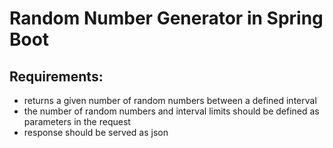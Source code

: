 # Random Number Generator in Spring Boot
## Requirements: 
- returns a given number of random numbers between a defined interval
- the number of random numbers and interval limits should be defined as parameters in the request
- response should be served as json


